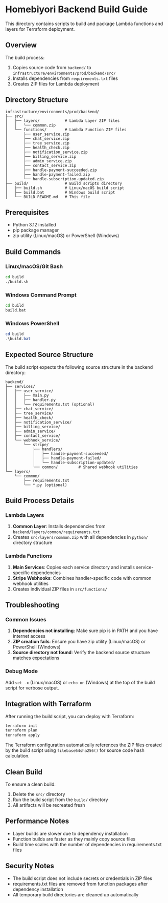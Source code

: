 # Homebiyori Backend Build Guide

This directory contains scripts to build and package Lambda functions and layers for Terraform deployment.

## Overview

The build process:
1. Copies source code from `backend/` to `infrastructure/environments/prod/backend/src/`
2. Installs dependencies from `requirements.txt` files
3. Creates ZIP files for Lambda deployment

## Directory Structure

```
infrastructure/environments/prod/backend/
├── src/
│   ├── layers/           # Lambda Layer ZIP files
│   │   └── common.zip
│   └── functions/        # Lambda Function ZIP files
│       ├── user_service.zip
│       ├── chat_service.zip
│       ├── tree_service.zip
│       ├── health_check.zip
│       ├── notification_service.zip
│       ├── billing_service.zip
│       ├── admin_service.zip
│       ├── contact_service.zip
│       ├── handle-payment-succeeded.zip
│       ├── handle-payment-failed.zip
│       └── handle-subscription-updated.zip
├── build/                # Build scripts directory
│   ├── build.sh          # Linux/macOS build script
│   ├── build.bat         # Windows build script
│   └── BUILD_README.md   # This file
```

## Prerequisites

- Python 3.12 installed
- pip package manager
- zip utility (Linux/macOS) or PowerShell (Windows)

## Build Commands

### Linux/macOS/Git Bash
```bash
cd build
./build.sh
```

### Windows Command Prompt
```cmd
cd build
build.bat
```

### Windows PowerShell
```powershell
cd build
.\build.bat
```

## Expected Source Structure

The build script expects the following source structure in the backend directory:

```
backend/
├── services/
│   ├── user_service/
│   │   ├── main.py
│   │   ├── handler.py
│   │   └── requirements.txt (optional)
│   ├── chat_service/
│   ├── tree_service/
│   ├── health_check/
│   ├── notification_service/
│   ├── billing_service/
│   ├── admin_service/
│   ├── contact_service/
│   └── webhook_service/
│       └── stripe/
│           ├── handlers/
│           │   ├── handle-payment-succeeded/
│           │   ├── handle-payment-failed/
│           │   └── handle-subscription-updated/
│           └── common/         # Shared webhook utilities
└── layers/
    └── common/
        ├── requirements.txt
        └── *.py (optional)
```

## Build Process Details

### Lambda Layers
1. **Common Layer**: Installs dependencies from `backend/layers/common/requirements.txt`
2. Creates `src/layers/common.zip` with all dependencies in `python/` directory structure

### Lambda Functions
1. **Main Services**: Copies each service directory and installs service-specific dependencies
2. **Stripe Webhooks**: Combines handler-specific code with common webhook utilities
3. Creates individual ZIP files in `src/functions/`

## Troubleshooting

### Common Issues

1. **Dependencies not installing**: Make sure pip is in PATH and you have internet access
2. **ZIP creation fails**: Ensure you have zip utility (Linux/macOS) or PowerShell (Windows)
3. **Source directory not found**: Verify the backend source structure matches expectations

### Debug Mode
Add `set -x` (Linux/macOS) or `echo on` (Windows) at the top of the build script for verbose output.

## Integration with Terraform

After running the build script, you can deploy with Terraform:

```bash
terraform init
terraform plan
terraform apply
```

The Terraform configuration automatically references the ZIP files created by the build script using `filebase64sha256()` for source code hash calculation.

## Clean Build

To ensure a clean build:

1. Delete the `src/` directory
2. Run the build script from the `build/` directory
3. All artifacts will be recreated fresh

## Performance Notes

- Layer builds are slower due to dependency installation
- Function builds are faster as they mainly copy source files
- Build time scales with the number of dependencies in requirements.txt files

## Security Notes

- The build script does not include secrets or credentials in ZIP files
- requirements.txt files are removed from function packages after dependency installation
- All temporary build directories are cleaned up automatically